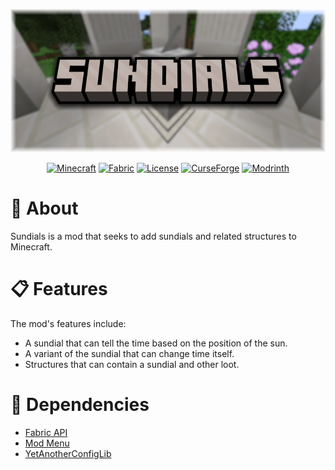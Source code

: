 <div align=center>

![SUNDIALS](.github/sundials_logo.png)

<a href="">![Minecraft](https://img.shields.io/badge/Minecraft-1.21-forest_green)</a>
<a href="">![Fabric](https://img.shields.io/badge/Loader-Fabric-blue)</a>
<a href="">![License](https://img.shields.io/badge/License-MIT-red)</a>
<a href="">![CurseForge](https://img.shields.io/badge/CurseForge-Download-orange?logo=curseforge&link=https%3A%2F%2Fwww.curseforge.com%2Fminecraft%2Fmc-mods%2Fsundials)</a>
<a href="">![Modrinth](https://img.shields.io/badge/Modrinth-Download-green?logo=modrinth&color=%231BD96A&link=https%3A%2F%2Fmodrinth.com%2Fmod%2Fsundials)</a>

</div>

# 📖 About
Sundials is a mod that seeks to add sundials and related structures to Minecraft.

# 📋 Features
The mod's features include:

<ul>
  <li>A sundial that can tell the time based on the position of the sun.</li>
  <li>A variant of the sundial that can change time itself.</li>
  <li>Structures that can contain a sundial and other loot.</li>
</ul>

# 🔎 Dependencies
<ul>
  <li><a href="https://github.com/FabricMC/fabric">Fabric API</a></li>
  <li><a href="https://github.com/TerraformersMC/ModMenu">Mod Menu</a></li>
  <li><a href="https://github.com/isXander/YetAnotherConfigLib">YetAnotherConfigLib</a></li>
</ul>
